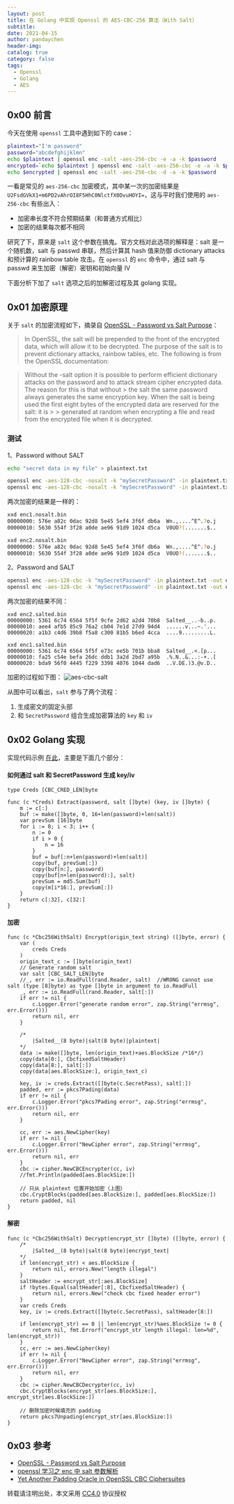 ```yaml
---
layout: post
title: 在 Golang 中实现 Openssl 的 AES-CBC-256 算法（With Salt）
subtitle:
date: 2021-04-15
author: pandaychen
header-img:
catalog: true
category: false
tags:
  - Openssl
  - Golang
  - AES
---
```


## 0x00 前言

今天在使用 `openssl` 工具中遇到如下的 case：

```bash
plaintext="I'm password"
password="abcdefghijklmn"
echo $plaintext | openssl enc -salt -aes-256-cbc -e -a -k $password
encrypted=`echo $plaintext | openssl enc -salt -aes-256-cbc -e -a -k $password`
echo $encrypted | openssl enc -salt -aes-256-cbc -d -a -k $password
```

一看是常见的 `aes-256-cbc` 加密模式，其中某一次的加密结果是 `U2FsdGVkX1+m6PD2vAhrOI8F5HhC0NlctfX0DvuHOYI=`，这与平时我们使用的 `aes-256-cbc` 有些出入：

- 加密串长度不符合预期结果（和普通方式相比）
- 加密的结果每次都不相同

研究了下，原来是 `salt` 这个参数在搞鬼。官方文档对此选项的解释是：salt 是一个随机数，salt 与 passwd 串联，然后计算其 hash 值来防御 dictionary attacks 和预计算的 rainbow table 攻击。在 `openssl` 的 `enc` 命令中，通过 salt 与 passwd 来生加密（解密）密钥和初始向量 IV

下面分析下加了 `salt` 选项之后的加解密过程及其 golang 实现。

## 0x01 加密原理

关于 `salt` 的加密流程如下，摘录自 [OpenSSL - Password vs Salt Purpose](https://stackoverflow.com/questions/17297637/openssl-password-vs-salt-purpose/17297740)：

> In OpenSSL, the salt will be prepended to the front of the encrypted data, which will allow it to be decrypted. The purpose of the salt is to prevent dictionary attacks, rainbow tables, etc. The following is from the OpenSSL documentation:

> Without the -salt option it is possible to perform efficient dictionary attacks on the password and to attack stream cipher encrypted data. The reason for this is that without > the salt the same password always generates the same encryption key. When the salt is being used the first eight bytes of the encrypted data are reserved for the salt: it is > > generated at random when encrypting a file and read from the encrypted file when it is decrypted.

### 测试

1、Password without SALT<br>

```bash
echo "secret data in my file" > plaintext.txt

openssl enc -aes-128-cbc -nosalt -k "mySecretPassword" -in plaintext.txt -out enc1.nosalt.bin
openssl enc -aes-128-cbc -nosalt -k "mySecretPassword" -in plaintext.txt -out enc2.nosalt.bin
```

两次加密的结果是一样的：

```bash
xxd enc1.nosalt.bin
00000000: 576e a82c 0dac 92d8 5e45 5ef4 3f6f db6a  Wn.,....^E^.?o.j
00000010: 5630 554f 3f28 a0de ae96 91d9 1024 d5ca  V0UO?(.......$..

xxd enc2.nosalt.bin
00000000: 576e a82c 0dac 92d8 5e45 5ef4 3f6f db6a  Wn.,....^E^.?o.j
00000010: 5630 554f 3f28 a0de ae96 91d9 1024 d5ca  V0UO?(.......$..
```

2、Password and SALT<br>

```bash
openssl enc -aes-128-cbc -k "mySecretPassword" -in plaintext.txt -out enc2.salted.bin
openssl enc -aes-128-cbc -k "mySecretPassword" -in plaintext.txt -out enc1.salted.bin
```

两次加密的结果不同：

```text
xxd enc2.salted.bin
00000000: 5361 6c74 6564 5f5f 9cfe 2d62 a2d4 70b8  Salted__..-b..p.
00000010: aee4 afb5 85c9 76a2 cb04 7e1d 27d9 94d4  ......v...~.'...
00000020: a1b3 c4d6 39b8 f5a8 c300 81b5 b6ed 4cca  ....9.........L.
```

```text
xxd enc1.salted.bin
00000000: 5361 6c74 6564 5f5f e73c ee5b 701b bba8  Salted__.<.[p...
00000010: fa25 c54e befa 26dc ddb1 3a2d 2bd7 a95b  .%.N..&...:-+..[
00000020: bda9 56f0 4445 f229 3398 4076 1044 dad6  ..V.DE.)3.@v.D..
```

加密的过程如下图：
![aes-cbc-salt](https://raw.githubusercontent.com/pandaychen/pandaychen.github.io/master/blog_img/crypto/openssl_aes_cbc_salt.png)

从图中可以看出，`salt` 参与了两个流程：

1.  生成密文的固定头部
2.  和 `SecretPassword` 组合生成加密算法的 `key` 和 `iv`

## 0x02 Golang 实现

实现代码示例 [在此](https://github.com/pandaychen/goes-wrapper/blob/master/pycrypto/aes_cbc_salt.go)，主要是下面几个部分：

#### 如何通过 salt 和 SecretPassword 生成 key/iv

```golang
type Creds [CBC_CRED_LEN]byte

func (c *Creds) Extract(password, salt []byte) (key, iv []byte) {
	m := c[:]
	buf := make([]byte, 0, 16+len(password)+len(salt))
	var prevSum [16]byte
	for i := 0; i < 3; i++ {
		n := 0
		if i > 0 {
			n = 16
		}
		buf = buf[:n+len(password)+len(salt)]
		copy(buf, prevSum[:])
		copy(buf[n:], password)
		copy(buf[n+len(password):], salt)
		prevSum = md5.Sum(buf)
		copy(m[i*16:], prevSum[:])
	}
	return c[:32], c[32:]
}
```

#### 加密

```golang
func (c *Cbc256WithSalt) Encrypt(origin_text string) ([]byte, error) {
	var (
		creds Creds
	)
	origin_text_c := []byte(origin_text)
	// Generate random salt
	var salt [CBC_SALT_LEN]byte
	//_, err := io.ReadFull(rand.Reader, salt)	//WRONG cannot use salt (type [8]byte) as type []byte in argument to io.ReadFull
	_, err := io.ReadFull(rand.Reader, salt[:])
	if err != nil {
		c.Logger.Error("generate random error", zap.String("errmsg", err.Error()))
		return nil, err
	}

	/*
		|Salted__(8 byte)|salt(8 byte)|plaintext|
	*/
	data := make([]byte, len(origin_text)+aes.BlockSize /*16*/)
	copy(data[0:], CbcfixedSaltHeader)
	copy(data[8:], salt[:])
	copy(data[aes.BlockSize:], origin_text_c)

	key, iv := creds.Extract([]byte(c.SecretPass), salt[:])
	padded, err := pkcs7Pading(data)
	if err != nil {
		c.Logger.Error("pkcs7Pading error", zap.String("errmsg", err.Error()))
		return nil, err
	}

	cc, err := aes.NewCipher(key)
	if err != nil {
		c.Logger.Error("NewCipher error", zap.String("errmsg", err.Error()))
		return nil, err
	}
	cbc := cipher.NewCBCEncrypter(cc, iv)
	//fmt.Println(padded[aes.BlockSize:])

	// 只从 plaintext 位置开始加密（上图）
	cbc.CryptBlocks(padded[aes.BlockSize:], padded[aes.BlockSize:])
	return padded, nil
}
```

#### 解密

```golang
func (c *Cbc256WithSalt) Decrypt(encrypt_str []byte) ([]byte, error) {
	/*
		|Salted__(8 byte)|salt(8 byte)|encrypt_text|
	*/
	if len(encrypt_str) < aes.BlockSize {
		return nil, errors.New("length illegal")
	}
	saltHeader := encrypt_str[:aes.BlockSize]
	if !bytes.Equal(saltHeader[:8], CbcfixedSaltHeader) {
		return nil, errors.New("check cbc fixed header error")
	}
	var creds Creds
	key, iv := creds.Extract([]byte(c.SecretPass), saltHeader[8:])

	if len(encrypt_str) == 0 || len(encrypt_str)%aes.BlockSize != 0 {
		return nil, fmt.Errorf("encrypt_str length illegal: len=%d", len(encrypt_str))
	}
	cc, err := aes.NewCipher(key)
	if err != nil {
		c.Logger.Error("NewCipher error", zap.String("errmsg", err.Error()))
		return nil, err
	}
	cbc := cipher.NewCBCDecrypter(cc, iv)
	cbc.CryptBlocks(encrypt_str[aes.BlockSize:], encrypt_str[aes.BlockSize:])

	// 删除加密时候填充的 padding
	return pkcs7Unpading(encrypt_str[aes.BlockSize:])
}
```

## 0x03 参考

- [OpenSSL - Password vs Salt Purpose](https://stackoverflow.com/questions/17297637/openssl-password-vs-salt-purpose/17297740)
- [openssl 学习之 enc 中 salt 参数解析](https://blog.csdn.net/kkxgx/article/details/12879367)
- [Yet Another Padding Oracle in OpenSSL CBC Ciphersuites](https://blog.cloudflare.com/yet-another-padding-oracle-in-openssl-cbc-ciphersuites/)

转载请注明出处，本文采用 [CC4.0](http://creativecommons.org/licenses/by-nc-nd/4.0/) 协议授权
